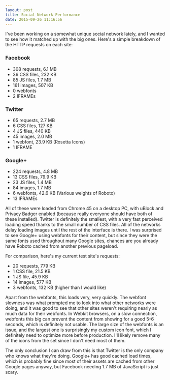 ```yaml
---
layout: post
title: Social Network Performance
date: 2015-09-26 11:16:56
---
```


I've been working on a somewhat unique social network lately, and I wanted to see how it matched up with the big ones. Here's a simple breakdown of the HTTP requests on each site:

### Facebook
- 308 requests, 6.1 MB
- 36 CSS files, 232 KB
- 85 JS files, 1.7 MB
- 161 images, 507 KB
- 0 webfonts
- 2 IFRAMEs

### Twitter
- 65 requests, 2.7 MB
- 6 CSS files, 127 KB
- 4 JS files, 440 KB
- 45 images, 2.0 MB
- 1 webfont, 23.9 KB (Rosetta Icons)
- 1 IFRAME

### Google+
- 224 requests, 4.8 MB
- 13 CSS files, 79.9 KB
- 23 JS files, 1.4 MB
- 84 images, 1.7 MB
- 6 webfonts, 42.6 KB (Various weights of Roboto)
- 13 IFRAMEs

All of these were loaded from Chrome 45 on a desktop PC, with uBlock and Privacy Badger enabled (because really everyone should have both of these installed). Twitter is definitely the smallest, with a very fast perceived loading speed thanks to the small number of CSS files. All of the networks delay loading images until the rest of the interface is there. I was surprised to see Google+ using webfonts for their content, but since they were the same fonts used throughout many Google sites, chances are you already have Roboto cached from another previous pageload.

For comparison, here's my current test site's requests:

- 20 requests, 779 KB
- 1 CSS file, 21.5 KB
- 1 JS file, 45.9 KB
- 14 images, 577 KB
- 3 webfonts, 132 KB (higher than I would like)

Apart from the webfonts, this loads very, very quickly. The webfont slowness was what prompted me to look into what other networks were doing, and it was good to see that other sites weren't requiring nearly as much data for their webfonts. In Webkit browsers, on a slow connection, webfonts this big can prevent the content from showing for a good 5-6 seconds, which is definitely not usable. The large size of the webfonts is an issue, and the largest one is surprisingly my custom icon font, which I definitely need to optimize more before production. I'll likely remove many of the icons from the set since I don't need most of them.

The only conclusion I can draw from this is that Twitter is the only company who knows what they're doing. Google+ has good cached load times, which is probably fine since most of their assets are cached from other Google pages anyway, but Facebook needing 1.7 MB of JavaScript is just scary.
